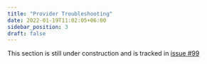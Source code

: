 ```yaml
---
title: "Provider Troubleshooting"
date: 2022-01-19T11:02:05+06:00
sidebar_position: 3
draft: false
---
```


This section is still under construction and is tracked in [issue #99](https://github.com/wasmCloud/wasmcloud-dev-site/issues/99)
